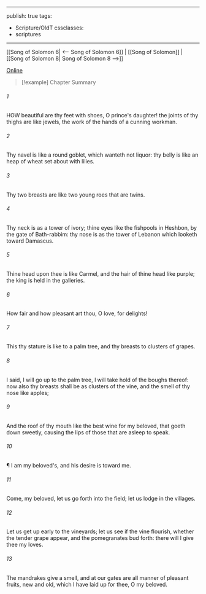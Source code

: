 

---
publish: true
tags:
  - Scripture/OldT
cssclasses:
  - scriptures
---
[[Song of Solomon 6| <-- Song of Solomon 6]] | [[Song of Solomon]] | [[Song of Solomon 8| Song of Solomon 8 -->]]

[Online](https://churchofjesuschrist.org/study/scriptures/ot/song/7?lang=eng)

>[!example] Chapter Summary
>
###### 1
HOW beautiful are thy feet with shoes, O prince's daughter! the joints of thy thighs are like jewels, the work of the hands of a cunning workman.
###### 2
Thy navel is like a round goblet, which wanteth not liquor: thy belly is like an heap of wheat set about with lilies.
###### 3
Thy two breasts are like two young roes that are twins.
###### 4
Thy neck is as a tower of ivory; thine eyes like the fishpools in Heshbon, by the gate of Bath-rabbim: thy nose is as the tower of Lebanon which looketh toward Damascus.
###### 5
Thine head upon thee is like Carmel, and the hair of thine head like purple; the king is held in the galleries.
###### 6
How fair and how pleasant art thou, O love, for delights!
###### 7
This thy stature is like to a palm tree, and thy breasts to clusters of grapes.
###### 8
I said, I will go up to the palm tree, I will take hold of the boughs thereof: now also thy breasts shall be as clusters of the vine, and the smell of thy nose like apples;
###### 9
And the roof of thy mouth like the best wine for my beloved, that goeth down sweetly, causing the lips of those that are asleep to speak.
###### 10
¶ I am my beloved's, and his desire is toward me.
###### 11
Come, my beloved, let us go forth into the field; let us lodge in the villages.
###### 12
Let us get up early to the vineyards; let us see if the vine flourish, whether the tender grape appear, and the pomegranates bud forth: there will I give thee my loves.
###### 13
The mandrakes give a smell, and at our gates are all manner of pleasant fruits, new and old, which I have laid up for thee, O my beloved.



